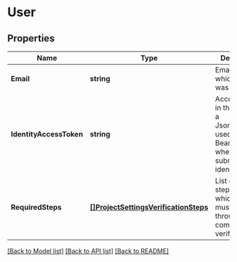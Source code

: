 # User

## Properties
Name | Type | Description | Notes
------------ | ------------- | ------------- | -------------
**Email** | **string** | Email with which the user was created | [optional] [default to null]
**IdentityAccessToken** | **string** | Access token in the shape of a JsonWebToken used as a Bearer token when submitting identity data  | [optional] [default to null]
**RequiredSteps** | [**[]ProjectSettingsVerificationSteps**](ProjectSettings_verification_steps.md) | List of the steps through which the user must go through to complete their verification  | [optional] [default to null]

[[Back to Model list]](../README.md#documentation-for-models) [[Back to API list]](../README.md#documentation-for-api-endpoints) [[Back to README]](../README.md)

